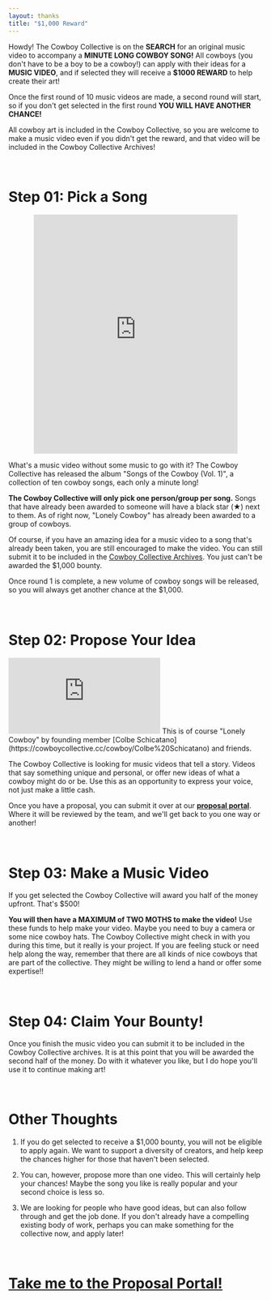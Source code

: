 ```yaml
---
layout: thanks
title: "$1,000 Reward"
---
```

Howdy! The Cowboy Collective is on the **SEARCH** for an original music video to accompany a **MINUTE LONG COWBOY SONG!** All cowboys (you don't have to be a boy to be a cowboy!) can apply with their ideas for a **MUSIC VIDEO**, and if selected they will receive a **$1000 REWARD** to help create their art!

Once the first round of 10 music videos are made, a second round will start, so if you don't get selected in the first round **YOU WILL HAVE ANOTHER CHANCE!**

All cowboy art is included in the Cowboy Collective, so you are welcome to make a music video even if you didn't get the reward, and that video will be included in the Cowboy Collective Archives!

<br>Step 01: Pick a Song
====================
<iframe style="border: 0; width: 80%; height: 472px; margin-left: 10%;" src="https://bandcamp.com/EmbeddedPlayer/album=2649216150/size=large/bgcol=ffffff/linkcol=502D16/artwork=small/transparent=true/" seamless><a href="http://cowboycollective.bandcamp.com/album/songs-of-the-cowboy-vol-01">Songs of the Cowboy (Vol. 01) by Cowboy Collective</a></iframe>

What's a music video without some music to go with it? The Cowboy Collective has released the album "Songs of the Cowboy (Vol. 1)", a collection of ten cowboy songs, each only a minute long!

**The Cowboy Collective will only pick one person/group per song.** Songs that have already been awarded to someone will have a black star (★) next to them. As of right now, "Lonely Cowboy" has already been awarded to a group of cowboys.

Of course, if you have an amazing idea for a music video to a song that's already been taken, you are still encouraged to make the video. You can still submit it to be included in the [Cowboy Collective Archives](https://cowboycollective.cc/Home). You just can't be awarded the $1,000 bounty.

Once round 1 is complete, a new volume of cowboy songs will be released, so you will always get another chance at the $1,000.

<br>Step 02: Propose Your Idea
====================
<iframe id="youtube" src="https://www.youtube.com/embed/dne3T8a0JhQ" frameborder="0" allow="accelerometer; autoplay; encrypted-media; gyroscope; picture-in-picture" allowfullscreen></iframe>
This is of course "Lonely Cowboy" by founding member [Colbe Schicatano](https://cowboycollective.cc/cowboy/Colbe%20Schicatano) and friends.

The Cowboy Collective is looking for music videos that tell a story. Videos that say something unique and personal, or offer new ideas of what a cowboy might do or be. Use this as an opportunity to express your voice, not just make a little cash.

Once you have a proposal, you can submit it over at our **[proposal portal](https://cowboycollective.cc/PP)**. Where it will be reviewed by the team, and we'll get back to you one way or another!

<br>Step 03: Make a Music Video
====================
If you get selected the Cowboy Collective will award you half of the money upfront. That's $500!

**You will then have a MAXIMUM of TWO MOTHS to make the video!** Use these funds to help make your video. Maybe you need to buy a camera or some nice cowboy hats. The Cowboy Collective might check in with you during this time, but it really is your project. If you are feeling stuck or need help along the way, remember that there are all kinds of nice cowboys that are part of the collective. They might be willing to lend a hand or offer some expertise!!

<br>Step 04: Claim Your Bounty!
====================
Once you finish the music video you can submit it to be included in the Cowboy Collective archives. It is at this point that you will be awarded the second half of the money. Do with it whatever you like, but I do hope you'll use it to continue making art!


<br>Other Thoughts
==================
1. If you do get selected to receive a $1,000 bounty, you will not be eligible to apply again. We want to support a diversity of creators, and help keep the chances higher for those that haven't been selected.

2. You can, however, propose more than one video. This will certainly help your chances! Maybe the song you like is really popular and your second choice is less so.

3. We are looking for people who have good ideas, but can also follow through and get the job done. If you don't already have a compelling existing body of work, perhaps you can make something for the collective now, and apply later!

<br>[Take me to the Proposal Portal!](https://cowboycollective.cc/PP)
==============
